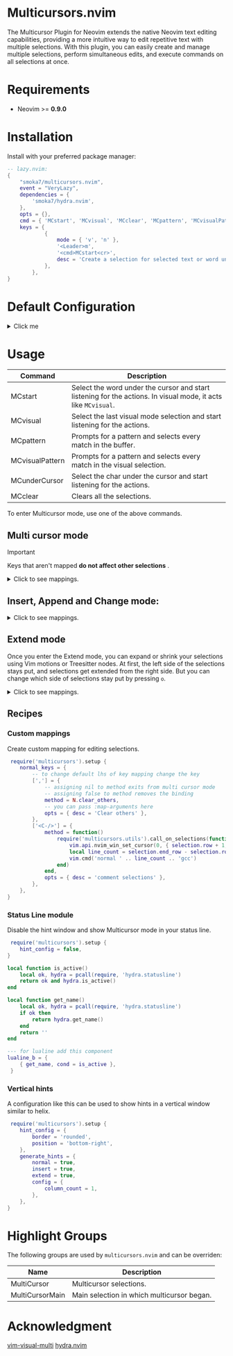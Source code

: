 # Multicursors.nvim
The Multicursor Plugin for Neovim extends the native Neovim text editing capabilities, providing a more intuitive way to edit repetitive text with multiple selections. With this plugin, you can easily create and manage multiple selections, perform simultaneous edits, and execute commands on all selections at once.

# Requirements

- Neovim >= **0.9.0**

# Installation

Install with your preferred package manager:

```lua
-- lazy.nvim:
{
    "smoka7/multicursors.nvim",
    event = "VeryLazy",
    dependencies = {
        'smoka7/hydra.nvim',
    },
    opts = {},
    cmd = { 'MCstart', 'MCvisual', 'MCclear', 'MCpattern', 'MCvisualPattern', 'MCunderCursor' },
    keys = {
            {
                mode = { 'v', 'n' },
                '<Leader>m',
                '<cmd>MCstart<cr>',
                desc = 'Create a selection for selected text or word under the cursor',
            },
        },
}
```

# Default Configuration

<details>
  <summary>Click me</summary>

```lua
{
    DEBUG_MODE = false,
    create_commands = true, -- create Multicursor user commands
    updatetime = 50, -- selections get updated if this many milliseconds nothing is typed in the insert mode see :help updatetime
    nowait = true, -- see :help :map-nowait
    mode_keys = {
        append = 'a',
        change = 'c',
        extend = 'e',
        insert = 'i',
    }, -- set bindings to start these modes
    normal_keys = normal_keys,
    insert_keys = insert_keys,
    extend_keys = extend_keys,
    -- see :help hydra-config.hint
    hint_config = {
        border = 'none',
        position = 'bottom',
    },
    -- accepted values:
    -- -1 true: generate hints
    -- -2 false: don't generate hints
    -- -3 [[multi line string]] provide your own hints
    -- -4 fun(heads: Head[]): string - provide your own hints
    generate_hints = {
        normal = true,
        insert = true,
        extend = true,
        config = {
             -- determines how many columns are used to display the hints. If you leave this option nil, the number of columns will depend on the size of your window.
            column_count = nil,
            -- maximum width of a column.
            max_hint_length = 25,
        }
    },
}
```

</details>

# Usage

| Command | Description |
|---|---|
| MCstart | Select the word under the cursor and start listening for the actions. In visual mode, it acts like `MCvisual`. |
| MCvisual | Select the last visual mode selection and start listening for the actions. |
| MCpattern | Prompts for a pattern and selects every match in the buffer. |
| MCvisualPattern | Prompts for a pattern and selects every match in the visual selection. |
| MCunderCursor | Select the char under the cursor and start listening for the actions. |
| MCclear | Clears all the selections. |

To enter Multicursor mode, use one of the above commands.

## Multi cursor mode

> [!IMPORTANT]  
> Keys that aren't mapped **do not affect other selections** .

<details>
  <summary>Click to see mappings.</summary>

| Key | Description |
|---|---|
| `<Esc>` | Clear the selections and go back to normal mode |
| `<C-c>` | Clear the selections and go back to normal mode |
| `i` | Enters insert mode |
| `a` | Enters append mode |
| `e` | Enters extend mode |
| `c` | Deletes the text inside selections and starts insert mode |
| `n` | `[count]` Finds the next match after the main selection |
| `N` | `[count]` Finds the previous match before the main selection |
| `q` | `[count]` Skips the current selection and finds the next one |
| `Q` | `[count]` Skips the current selection and finds the previous one |
| `]` | `[count]` Swaps the main selection with next selection |
| `[` | `[count]` Swaps the main selection with previous selection |
| `}` | `[count]` Deletes the main selection and goes to next |
| `{` | `[count]` Deletes the main selection and goes to previous |
| `<C-n>` | Creates a selection for the char under the cursor |
| `j` | `[count]` Creates a selection on the char below the cursor |
| `J` | `[count]` Skips the current selection and Creates a selection on the char below |
| `k` | `[count]` Creates a selection on the char above the cursor |
| `K` | `[count]` Skips the current selection and Creates a selection on the char above |
| `p` | Puts the text inside `unnamed register` before selections |
| `P` | Puts the text inside `unnamed register` after selections |
| `y` | Yanks the text inside selections to `unnamed register` |
| `Y` | Yanks the text from the start of selection till the end of the line to `unnamed register` |
| `yy` | Yanks the line of selection to `unnamed register` |
| `z` | Aligns selections by adding space before selections |
| `Z` | Aligns selections by adding space at the start of the line |
| `d` | Deletes the text inside selections |
| `D` | `count` Deletes the text from the start of selections till the end of the line |
| `dd` | `count` Deletes line of selections |
| `@` | Executes a macro at the start of selections |
| `.` | Repeats last change at the start of selections |
| `,` | Clears All Selections except the main one |
| `:` | Prompts for a normal command and Executes it at the start of selections | 
| `u` | Undo changes |
| `<C-r>` | Redo changes |

</details>

## Insert, Append and Change mode:

<details>
  <summary>Click to see mappings.</summary>

| Key | Description |
|---|---|
| `<Esc>`   | Returns to multicursor normal mode |
| `<C-c>`   | Returns to multicursor normal mode |
| `<BS>`    | Deletes the char before the selections |
| `<Del>`   | Deletes the char under the selections |
| `<Left>`  | Moves the selections one char Left |
| `<Up>`    | Moves the selections one line Up |
| `<Right>` | Moves the selections one char Right |
| `<Down>`  | Moves the selections one line Down |
| `<C-Left>`  | Moves the selections one word Left |
| `<C-Right>` | Moves the selections one word Right |
| `<Home>`  | Moves the selections to start of line |
| `<End>`   | Moves the selections to end of line |
| `<CR>`    | Insert one line below the selections |
| `<C-j>`   | Insert one line below the selections |
| `<C-v>`   | Pastes the text from system clipboard |
| `<C-r>`   | Insert the contents of a register |
| `<C-w>`   | Deletes one word before the selections |
| `<C-BS>`  | Deletes one word before the selections |
| `<C-u>`   | Deletes from the start of selections till the start of line |

</details>

## Extend mode

Once you enter the Extend mode, you can expand or shrink your selections using Vim motions or Treesitter nodes.
At first, the left side of the selections stays put, and selections get extended from the right side.
But you can change which side of selections stay put by pressing `o`.

<details>
  <summary>Click to see mappings.</summary>

| Key | Description |
|---|---|
| `<Esc>`   | Returns to multicursor normal mode |
| `c` | Prompts user for a motion and performs it |
| `o` | Toggles the anchor side |
| `O` | Toggles the anchor side |
| `w` | `[count]` word forward |
| `e` | `[count]` forward to end of word |
| `b` | `[count]` word backward |
| `h` | `[count]` char left |
| `j` | `[count]` char down |
| `k` | `[count]` char up |
| `l` | `[count]` char right |
| `t` | Extends the selection to the parent of the selected node |
| `r` | Shrinks the selection to the first child of the selected node |
| `y` | Shrinks the selection to the last child of the selected node |
| `u` | Undo Last selections extend or shrink |
| `$` | `[count]` to end of line |
| `^` | To the first non-blank character of the line |

</details>

## Recipes

### Custom mappings

Create custom mapping for editing selections.

```lua
 require('multicursors').setup {
    normal_keys = {
        -- to change default lhs of key mapping change the key
        [','] = {
            -- assigning nil to method exits from multi cursor mode
            -- assigning false to method removes the binding
            method = N.clear_others,
            -- you can pass :map-arguments here
            opts = { desc = 'Clear others' },
        },
        ['<C-/>'] = {
            method = function()
                require('multicursors.utils').call_on_selections(function(selection)
                    vim.api.nvim_win_set_cursor(0, { selection.row + 1, selection.col + 1 })
                    local line_count = selection.end_row - selection.row + 1
                    vim.cmd('normal ' .. line_count .. 'gcc')
                end)
            end,
            opts = { desc = 'comment selections' },
        },
    },
}
```

### Status Line module

Disable the hint window and show Multicursor mode in your status line.

```lua
 require('multicursors').setup {
    hint_config = false,
}

local function is_active()
    local ok, hydra = pcall(require, 'hydra.statusline')
    return ok and hydra.is_active()
end

local function get_name()
    local ok, hydra = pcall(require, 'hydra.statusline')
    if ok then
        return hydra.get_name()
    end
    return ''
end

--- for lualine add this component
lualine_b = {
    { get_name, cond = is_active },
 }
```

### Vertical hints
A configuration like this can be used to show hints in a vertical window similar to helix.

```lua
 require('multicursors').setup {
    hint_config = {
        border = 'rounded',
        position = 'bottom-right',
    },
    generate_hints = {
        normal = true,
        insert = true,
        extend = true,
        config = {
            column_count = 1,
        },
    },
}
```

# Highlight Groups
The following groups are used by `multicursors.nvim` and can be overriden:

| Name | Description |
|---|---|
| MultiCursor | Multicursor selections. |
| MultiCursorMain | Main selection in which multicursor began. |

# Acknowledgment

[vim-visual-multi](https://github.com/mg979/vim-visual-multi)
[hydra.nvim](https://github.com/anuvyklack/hydra.nvim)
